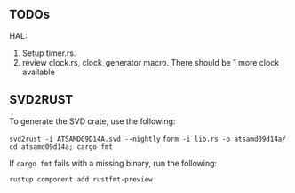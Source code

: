 ## TODOs

HAL:

1. Setup timer.rs.
2. review clock.rs, clock_generator macro. There should be 1 more clock available

## SVD2RUST

To generate the SVD crate, use the following:

`svd2rust -i ATSAMD09D14A.svd --nightly`
`form -i lib.rs -o atsamd09d14a/`
`cd atsamd09d14a; cargo fmt`

If `cargo fmt` fails with a missing binary, run the following:

`rustup component add rustfmt-preview`

